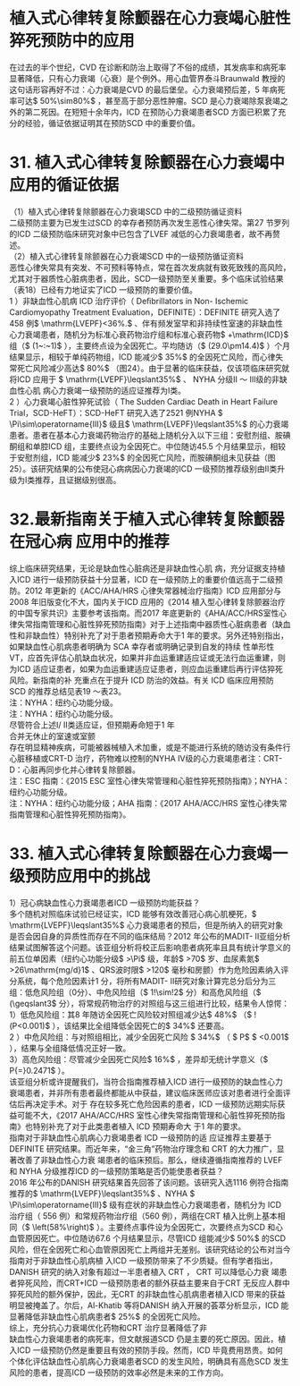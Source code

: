 # 植入式心律转复除颤器在心力衰竭心脏性猝死预防中的应用  
在过去的半个世纪，CVD 在诊断和防治上取得了不俗的成绩，其发病率和病死率显著降低，只有心力衰竭（心衰）是个例外。用心血管界泰斗Braunwald 教授的这句话形容再好不过：心力衰竭是CVD 的最后堡垒。心力衰竭预后差，5 年病死率可达$ 50\%\sim80\%$ ，甚至高于部分恶性肿瘤。SCD 是心力衰竭除泵衰竭之外的第二死因。在短短十余年内，ICD 在预防心力衰竭患者SCD 方面已积累了充分的经验，循证依据证明其在预防SCD 中的重要价值。  
# 31. 植入式心律转复除颤器在心力衰竭中应用的循证依据  
（1）植入式心律转复除颤器在心力衰竭SCD 中的二级预防循证资料  
二级预防主要为已发生过SCD 的幸存者预防再次发生恶性心律失常。第27 节罗列的ICD 二级预防临床研究对象中已包含了LVEF 减低的心力衰竭患者，故不再赘述。  
（2）植入式心律转复除颤器在心力衰竭SCD 中的一级预防循证资料  
恶性心律失常具有突发、不可预料等特点，常在首次发病就有致死致残的高风险，尤其对于器质性心脏病患者，因此，SCD一级预防至关重要。多个临床试验结果（表18）已经有力地证实了ICD 一级预防的重要价值。  
1 ）非缺血性心肌病 ICD  治疗评价（ Deﬁbrillators in Non- Ischemic Cardiomyopathy Treatment Evaluation，DEFINITE）：DEFINITE 研究入选了458 例$ \mathrm{LVEPF}<36\%.$ 、伴有频发室早和非持续性室速的非缺血性心力衰竭患者，随机分为标准心衰药物治疗组和标准心衰药物$ +\mathrm{ICD}$     组（$ (1~:~1)$ ），主要终点设为全因死亡。平均随访（$ (29.0\pm14.4)$ ）个月结果显示，相较于单纯药物组，ICD 能减少$ 35\%$  的全因死亡风险，而心律失常死亡风险减少高达$ 80\%$ （图24）。由于显著的临床获益，仅该项临床研究就将ICD  应用于 $ \mathrm{LVEPF}\leqslant35\%$  、 NYHA  分级Ⅱ ～ Ⅲ级的非缺血性心肌 病心力衰竭一级预防的适应证推荐为Ⅰ类。  
2 ）心力衰竭心脏性猝死试验（ The Sudden Cardiac Death in  Heart Failure Trial，SCD-HeFT）：SCD-HeFT 研究入选了2521 例NYHA $ \Pi\sim\operatorname{III}$    级且$ \mathrm{LVEPF}\leqslant35\%$  的心力衰竭患者。患者在基本心力衰竭药物治疗的基础上随机分入以下三组：安慰剂组、胺碘酮组和单腔ICD 组，主要终点设为全因死亡。中位随访45.5 个月结果显示，相较于安慰剂组，ICD 能减少$ 23\%$  的全因死亡风险，而胺碘酮组未见获益（图25）。该研究结果的公布使冠心病病因心力衰竭的ICD 一级预防推荐级别由Ⅱ类升级为Ⅰ类推荐，且证据级别很高。  
# 32.最新指南关于植入式心律转复除颤器在冠心病 应用中的推荐  
综上临床研究结果，无论是缺血性心脏病还是非缺血性心肌 病，充分证据支持植入ICD 进行一级预防获益十分显著，ICD 在一级预防上的重要价值远高于二级预防。2012 年更新的《ACC/AHA/HRS 心律失常器械治疗指南》ICD 应用部分与2008 年旧版变化不大，国内关于ICD 应用的《2014 植入型心律转复除颤器治疗的中国专家共识》主要参考该指南。而2017 年底更新的《AHA/ACC/HRS室性心律失常指南管理和心脏性猝死预防指南》对于上述指南中器质性心脏病患者（缺血性和非缺血性）特别补充了对于患者预期寿命大于1 年的要求。另外还特别指出，如果缺血性心肌病患者明确为 SCA  幸存者或明确记录到自发的持续 性单形性VT，应首先评估心肌缺血状况，如果并非血运重建适应证或无法行血运重建，则为ICD 适应证患者，如果为血运重建适应证患者，则应血运重建后再行评估猝死风险。新指南的补 充重点在于提升 ICD  防治的效益。有关 ICD  临床应用预防 SCD 的推荐总结见表19 ～表23。  
注：NYHA：纽约心功能分级。  
注：NYHA：纽约心功能分级。  
尽管符合上述Ⅰ/ Ⅱ类适应证，但预期寿命短于1 年  
合并无休止的室速或室颤  
存在明显精神疾病，可能被器械植入术加重，或是不能进行系统的随访没有条件行心脏移植或CRT-D 治疗，药物难以控制的NYHA Ⅳ级的心力衰竭患者注：CRT-D：心脏再同步化并心律转复除颤器。  
注：ESC 指南：《2015 ESC 室性心律失常管理和心脏性猝死预防指南》；NYHA：纽约心功能分级。  
注：NYHA：纽约心功能分级；AHA 指南：《2017 AHA/ACC/HRS 室性心律失常指南管理和心脏性猝死预防指南》。  
# 33. 植入式心律转复除颤器在心力衰竭一级预防应用中的挑战  
1）冠心病缺血性心力衰竭患者ICD 一级预防均能获益？  
多个随机对照临床试验已经证实，ICD 能够有效改善冠心病心肌梗死，$ \mathrm{LVEPF}\leqslant35\%$  心力衰竭患者的预后，但是所纳入的研究对象是否会因自身的异质性而存在不同的临床结局？2012 年公布的MADIT- Ⅱ亚组分析结果试图解答这个问题。该亚组分析将校正后影响患者病死率且具有统计学意义的前五位单因素（纽约心功能分级$ >\Pi$ 级，年龄$ >70$  岁、血尿素氮$ >26\mathrm{mg/d}1$ 、QRS波时限$ >120$  毫秒和房颤）作为危险因素纳入评分系统，每个危险因素计1 分，将所有MADIT- Ⅱ研究对象计算完总分后分为三组：低危风险组（0分）、中危风险组（$ 1\!\sim\!2$ 分）和高危风险组（$ (\geqslant3$ 分），将常规药物治疗的对照组与这三组进行比较，结果令人惊愕：  
1）低危风险组：其8 年随访全因死亡风险较对照组减少达$ 48\%$ （$ \!(P<0.001)$ ），该结果比全组降低全因死亡的$ 34\%$  还要高。  
2 ）中危风险组：与对照组相比，减少全因死亡风险 $ 34\%$  （ $ P$  $ <0.001$ ），结果与全组降低情况正好一致。  
3）高危风险组：尽管减少全因死亡风险$ 16\%$ ，差异却无统计学意义（$ P{=}0.2471$ ）。  
该亚组分析或许提醒我们，当符合指南推荐植入ICD 进行一级预防的缺血性心力衰竭患者，并非所有患者最终都能从中获益，建议临床医师应该对患者进行全面评估后再决定手术。对于 存在较多死亡危险因素的患者，ICD 一级预防远期实际获益可能不大，《2017 AHA/ACC/HRS 室性心律失常指南管理和心脏性猝死预防指南》也特别补充了对于此类患者植入 ICD  预期寿命大 于1 年的要求。  
指南对于非缺血性心肌病心力衰竭患者 ICD  一级预防的适 应证推荐主要基于DEFINITE 研究结果。而近年来，“金三角”药物治疗理念和 CRT  的大力推广，显著改善了非缺血性心力衰 竭患者的临床预后。那么，继续遵循指南推荐的 LVEF  和 NYHA 分级推荐ICD 的一级预防策略是否仍能使患者获益？  
2016 年公布的DANISH 研究结果首先回答了该问题。该研究入选1116 例符合指南推荐的$ \mathrm{LVEPF}\leqslant35\%$ 、NYHA $ \Pi\sim\operatorname{III}$    级有症状的非缺血性心力衰竭患者，随机分为 ICD  治疗组（ 556 例）和常规药物治疗组（560 例），两组在CRT 植入比例上基本相同（$ \left(58\%\right)$ ）。主要终点事件设为全因死亡，次要终点为SCD 和心血管原因死亡。中位随访67.6 个月结果显示，尽管ICD 组能减少$ 50\%$  的SCD 风险，但在全因死亡和心血管原因死亡上两组并无差别。该研究结论的公布对当今指南对于非缺血性心肌病植 入ICD 一级预防带来了不少质疑。但有学者指出，DANISH 研究的纳入对象有超过一半患者植入 CRT ， CRT  可以降低心力衰 竭患者猝死风险，而CRT+ICD 一级预防患者的额外获益主要来自于CRT 无反应人群中猝死风险的额外保护，因此，无CRT 的非缺血性心肌病患者植入ICD 带来的获益明显被掩盖了。尔后，Al-Khatib 等将DANISH 纳入开展的荟萃分析显示，ICD 能显著降低非缺血性心肌病患者$ 25\%$  的全因死亡风险。  
综上，充分抗心力衰竭优化药物和CRT 治疗显著降低了非  
缺血性心力衰竭患者的病死率，但文献报道SCD 仍是主要的死亡原因。因此，植入ICD 一级预防仍然是重要且有效的预防手段。然而，ICD 毕竟费用昂贵。如何个体化评估缺血性心肌病心力衰竭患者SCD 的发生风险，明确具有高危SCD 发生风险的患者，提高ICD 一级预防的效率必然是未来的工作方向。  
